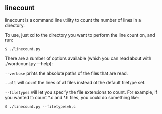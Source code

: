 linecount
---
linecount is a command line utility to count the number of lines in a directory.

To use, just cd to the directory you want to perform the line count on, and run:

    $ ./linecount.py

There are a number of options available (which you can read about with ./wordcount.py --help):

`--verbose` prints the absolute paths of the files that are read.

`--all` will count the lines of all files instead of the default filetype set.

`--filetypes` will let you specify the file extensions to count. For example, if you wanted to count *.c and *.h files,
you could do something like:

    $ ./linecount.py --filetypes=h,c
